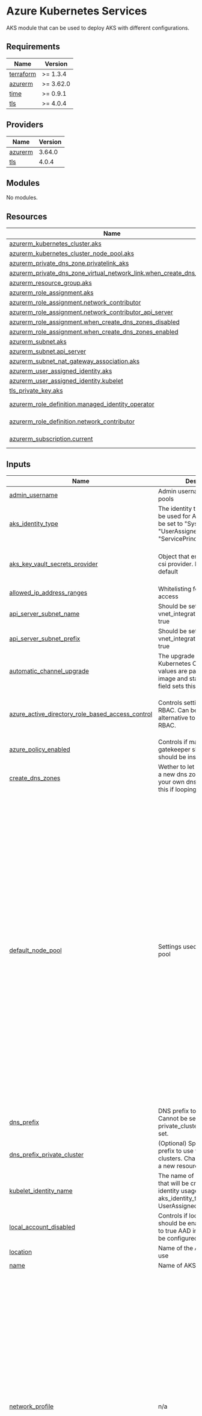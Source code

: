 # Azure Kubernetes Services

AKS module that can be used to deploy AKS with different configurations.

<!-- BEGIN_TF_DOCS -->
## Requirements

| Name | Version |
|------|---------|
| <a name="requirement_terraform"></a> [terraform](#requirement\_terraform) | >= 1.3.4 |
| <a name="requirement_azurerm"></a> [azurerm](#requirement\_azurerm) | >= 3.62.0 |
| <a name="requirement_time"></a> [time](#requirement\_time) | >= 0.9.1 |
| <a name="requirement_tls"></a> [tls](#requirement\_tls) | >= 4.0.4 |

## Providers

| Name | Version |
|------|---------|
| <a name="provider_azurerm"></a> [azurerm](#provider\_azurerm) | 3.64.0 |
| <a name="provider_tls"></a> [tls](#provider\_tls) | 4.0.4 |

## Modules

No modules.

## Resources

| Name | Type |
|------|------|
| [azurerm_kubernetes_cluster.aks](https://registry.terraform.io/providers/hashicorp/azurerm/latest/docs/resources/kubernetes_cluster) | resource |
| [azurerm_kubernetes_cluster_node_pool.aks](https://registry.terraform.io/providers/hashicorp/azurerm/latest/docs/resources/kubernetes_cluster_node_pool) | resource |
| [azurerm_private_dns_zone.privatelink_aks](https://registry.terraform.io/providers/hashicorp/azurerm/latest/docs/resources/private_dns_zone) | resource |
| [azurerm_private_dns_zone_virtual_network_link.when_create_dns_zones](https://registry.terraform.io/providers/hashicorp/azurerm/latest/docs/resources/private_dns_zone_virtual_network_link) | resource |
| [azurerm_resource_group.aks](https://registry.terraform.io/providers/hashicorp/azurerm/latest/docs/resources/resource_group) | resource |
| [azurerm_role_assignment.aks](https://registry.terraform.io/providers/hashicorp/azurerm/latest/docs/resources/role_assignment) | resource |
| [azurerm_role_assignment.network_contributor](https://registry.terraform.io/providers/hashicorp/azurerm/latest/docs/resources/role_assignment) | resource |
| [azurerm_role_assignment.network_contributor_api_server](https://registry.terraform.io/providers/hashicorp/azurerm/latest/docs/resources/role_assignment) | resource |
| [azurerm_role_assignment.when_create_dns_zones_disabled](https://registry.terraform.io/providers/hashicorp/azurerm/latest/docs/resources/role_assignment) | resource |
| [azurerm_role_assignment.when_create_dns_zones_enabled](https://registry.terraform.io/providers/hashicorp/azurerm/latest/docs/resources/role_assignment) | resource |
| [azurerm_subnet.aks](https://registry.terraform.io/providers/hashicorp/azurerm/latest/docs/resources/subnet) | resource |
| [azurerm_subnet.api_server](https://registry.terraform.io/providers/hashicorp/azurerm/latest/docs/resources/subnet) | resource |
| [azurerm_subnet_nat_gateway_association.aks](https://registry.terraform.io/providers/hashicorp/azurerm/latest/docs/resources/subnet_nat_gateway_association) | resource |
| [azurerm_user_assigned_identity.aks](https://registry.terraform.io/providers/hashicorp/azurerm/latest/docs/resources/user_assigned_identity) | resource |
| [azurerm_user_assigned_identity.kubelet](https://registry.terraform.io/providers/hashicorp/azurerm/latest/docs/resources/user_assigned_identity) | resource |
| [tls_private_key.aks](https://registry.terraform.io/providers/hashicorp/tls/latest/docs/resources/private_key) | resource |
| [azurerm_role_definition.managed_identity_operator](https://registry.terraform.io/providers/hashicorp/azurerm/latest/docs/data-sources/role_definition) | data source |
| [azurerm_role_definition.network_contributor](https://registry.terraform.io/providers/hashicorp/azurerm/latest/docs/data-sources/role_definition) | data source |
| [azurerm_subscription.current](https://registry.terraform.io/providers/hashicorp/azurerm/latest/docs/data-sources/subscription) | data source |

## Inputs

| Name | Description | Type | Default | Required |
|------|-------------|------|---------|:--------:|
| <a name="input_admin_username"></a> [admin\_username](#input\_admin\_username) | Admin username for node pools | `string` | n/a | yes |
| <a name="input_aks_identity_type"></a> [aks\_identity\_type](#input\_aks\_identity\_type) | The identity type that should be used for AKS cluster. Can be set to "SystemAssigned", "UserAssigned" or "ServicePrincipal" | `string` | n/a | yes |
| <a name="input_aks_key_vault_secrets_provider"></a> [aks\_key\_vault\_secrets\_provider](#input\_aks\_key\_vault\_secrets\_provider) | Object that enables keyvault csi provider. Disabled by default | <pre>object({<br>    secret_rotation_enabled  = optional(bool)<br>    secret_rotation_interval = optional(string)<br>  })</pre> | <pre>{<br>  "secret_rotation_enabled": false,<br>  "secret_rotation_interval": "2m"<br>}</pre> | no |
| <a name="input_allowed_ip_address_ranges"></a> [allowed\_ip\_address\_ranges](#input\_allowed\_ip\_address\_ranges) | Whitelisting for kube API access | `list(string)` | n/a | yes |
| <a name="input_api_server_subnet_name"></a> [api\_server\_subnet\_name](#input\_api\_server\_subnet\_name) | Should be set if vnet\_integration\_enabled is true | `string` | `""` | no |
| <a name="input_api_server_subnet_prefix"></a> [api\_server\_subnet\_prefix](#input\_api\_server\_subnet\_prefix) | Should be set if vnet\_integration\_enabled is true | `string` | `""` | no |
| <a name="input_automatic_channel_upgrade"></a> [automatic\_channel\_upgrade](#input\_automatic\_channel\_upgrade) | The upgrade channel for this Kubernetes Cluster. Possible values are patch, rapid, node-image and stable. Omitting this field sets this value to none. | `string` | `"stable"` | no |
| <a name="input_azure_active_directory_role_based_access_control"></a> [azure\_active\_directory\_role\_based\_access\_control](#input\_azure\_active\_directory\_role\_based\_access\_control) | Controls settings for Azure RBAC. Can be used as an alternative to Kubernetes RBAC. | <pre>object({<br>    managed                = bool<br>    azure_rbac_enabled     = bool<br>    admin_group_object_ids = list(string)<br>  })</pre> | `null` | no |
| <a name="input_azure_policy_enabled"></a> [azure\_policy\_enabled](#input\_azure\_policy\_enabled) | Controls if managed gatekeeper should plugin should be installed. | `bool` | `false` | no |
| <a name="input_create_dns_zones"></a> [create\_dns\_zones](#input\_create\_dns\_zones) | Wether to let terraform create a new dns zone or let bring your own dns zone. Dont use this if looping this module call. | `bool` | `false` | no |
| <a name="input_default_node_pool"></a> [default\_node\_pool](#input\_default\_node\_pool) | Settings used for default node pool | <pre>object({<br>    vm_size                       = string<br>    capacity_reservation_group_id = optional(string)<br>    custom_ca_trust_enabled       = optional(bool, false)<br>    enable_auto_scaling           = optional(bool, true)<br>    max_count                     = optional(number)<br>    min_count                     = optional(number)<br>    node_count                    = optional(string, 3)<br>    enable_host_encryption        = optional(bool, false)<br>    enable_node_public_ip         = optional(bool, false)<br>    host_group_id                 = optional(string)<br>    fips_enabled                  = optional(bool, false)<br>    max_pods                      = optional(number, 35)<br>    node_network_profile = optional(object({<br>      node_public_ip_tags = optional(map(string))<br>    }))<br>    node_labels                  = optional(map(string), {})<br>    only_critical_addons_enabled = optional(bool)<br>    os_disk_size_gb              = optional(string, 128)<br>    os_disk_type                 = optional(string)<br>    os_sku                       = optional(string, "Ubuntu")<br>    pod_subnet_id                = optional(string)<br>    proximity_placement_group_id = optional(string)<br>    scale_down_mode              = optional(string)<br>    temporary_name_for_rotation  = optional(string)<br>    type                         = optional(string)<br>    tags                         = optional(map(string))<br>    ultra_ssd_enabled            = optional(bool)<br>    upgrade_settings = optional(object({<br>      max_surge = optional(string, "")<br>    }), {})<br>    workload_runtime = optional(string)<br>    zones            = optional(list(string))<br>  })</pre> | <pre>{<br>  "vm_size": "Standard_DS2_v2"<br>}</pre> | no |
| <a name="input_dns_prefix"></a> [dns\_prefix](#input\_dns\_prefix) | DNS prefix to set to cluster. Cannot be set if private\_cluster\_dns\_prefix is set. | `string` | `null` | no |
| <a name="input_dns_prefix_private_cluster"></a> [dns\_prefix\_private\_cluster](#input\_dns\_prefix\_private\_cluster) | (Optional) Specifies the DNS prefix to use with private clusters. Changing this forces a new resource to be created. | `string` | `null` | no |
| <a name="input_kubelet_identity_name"></a> [kubelet\_identity\_name](#input\_kubelet\_identity\_name) | The name of managed identity that will be created for kubelet identity usage. Must be set if aks\_identity\_type is set to UserAssigned | `string` | `""` | no |
| <a name="input_local_account_disabled"></a> [local\_account\_disabled](#input\_local\_account\_disabled) | Controls if local account should be enabled or not. If set to true AAD integration must be configured on cluster. | `bool` | `false` | no |
| <a name="input_location"></a> [location](#input\_location) | Name of the Azure region to use | `string` | `"westeurope"` | no |
| <a name="input_name"></a> [name](#input\_name) | Name of AKS cluster | `string` | n/a | yes |
| <a name="input_network_profile"></a> [network\_profile](#input\_network\_profile) | n/a | <pre>object({<br>    network_plugin      = optional(string, "azure")<br>    network_mode        = optional(string, "transparent")<br>    outbound_type       = optional(string, "loadBalancer")<br>    network_policy      = optional(string, "calico")<br>    ebpf_data_plane     = optional(string)<br>    dns_service_ip      = string<br>    docker_bridge_cidr  = string<br>    network_plugin_mode = optional(string, "Overlay")<br>    pod_cidr            = optional(string)<br>    pod_cidrs           = optional(list(string))<br>    service_cidr        = optional(string)<br>    service_cidrs       = optional(list(string))<br>    ip_versions         = optional(list(string), ["IPv4"])<br>    load_balancer_sku   = optional(string)<br>    load_balancer_profile = optional(object({<br>      idle_timeout_in_minutes     = optional(number, 30)<br>      managed_outbound_ip_count   = optional(number, 1)<br>      managed_outbound_ipv6_count = optional(number)<br>      outbound_ip_address_ids     = optional(list(string))<br>      outbound_ip_prefix_ids      = optional(list(string))<br>      outbound_ports_allocated    = optional(string)<br>    }), {})<br>    nat_gateway_profile = optional(object({<br>      idle_timeout_in_minutes   = optional(number, 10)<br>      managed_outbound_ip_count = optional(number)<br>    }), {})<br>  })</pre> | n/a | yes |
| <a name="input_node_pools"></a> [node\_pools](#input\_node\_pools) | Settings used for additional node pools. | <pre>list(object({<br>    name                          = string<br>    vm_size                       = string<br>    capacity_reservation_group_id = optional(string)<br>    custom_ca_trust_enabled       = optional(bool, false)<br>    enable_auto_scaling           = optional(bool, true)<br>    max_count                     = optional(number, 0)<br>    min_count                     = optional(number, 0)<br>    node_count                    = optional(number, 1)<br>    enable_host_encryption        = optional(bool, false)<br>    enable_node_public_ip         = optional(bool, false)<br>    eviction_policy               = optional(string)<br>    host_group_id                 = optional(string)<br>    fips_enabled                  = optional(bool, false)<br>    max_pods                      = optional(number, 35)<br>    mode                          = optional(string, "User")<br>    node_network_profile = optional(object({<br>      node_public_ip_tags = optional(map(string))<br>    }), {})<br>    node_labels                  = optional(map(string), {})<br>    node_public_ip_prefix_id     = optional(string)<br>    node_taints                  = optional(list(string), [])<br>    os_disk_size_gb              = optional(string, 128)<br>    os_disk_type                 = optional(string)<br>    pod_subnet_id                = optional(string)<br>    os_sku                       = optional(string, "Ubuntu")<br>    os_type                      = optional(string)<br>    priority                     = optional(string)<br>    proximity_placement_group_id = optional(string)<br>    spot_max_price               = optional(string)<br>    tags                         = optional(map(string))<br>    scale_down_mode              = optional(string)<br>    ultra_ssd_enabled            = optional(bool)<br>    vnet_subnet_id               = optional(string)<br>    windows_profile = optional(object({<br>      outbound_nat_enabled = optional(bool, true)<br>    }), {})<br>    workload_runtime = optional(string)<br>    zones            = optional(list(string), [])<br>  }))</pre> | `[]` | no |
| <a name="input_node_resource_group_name"></a> [node\_resource\_group\_name](#input\_node\_resource\_group\_name) | Name of the node resource group used by AKS cluster | `string` | n/a | yes |
| <a name="input_oidc_issuer_enabled"></a> [oidc\_issuer\_enabled](#input\_oidc\_issuer\_enabled) | Controls wether the oidc issuer should be enabled on the cluster. | `bool` | `false` | no |
| <a name="input_private_cluster_enabled"></a> [private\_cluster\_enabled](#input\_private\_cluster\_enabled) | Controls if the cluster should use a private endpoint for its API server. | `bool` | `false` | no |
| <a name="input_private_cluster_public_fqdn_enabled"></a> [private\_cluster\_public\_fqdn\_enabled](#input\_private\_cluster\_public\_fqdn\_enabled) | (Optional) Specifies whether a Public FQDN for this Private Cluster should be added. Defaults to false | `bool` | `false` | no |
| <a name="input_private_dns_zone_id"></a> [private\_dns\_zone\_id](#input\_private\_dns\_zone\_id) | Private dns zone ID to use for private cluster. Should only be set if `private_cluster_enabled` is true but `create_dns_zones` is false | `string` | `null` | no |
| <a name="input_resource_group_name"></a> [resource\_group\_name](#input\_resource\_group\_name) | Resource group to use for module deployment. | `string` | n/a | yes |
| <a name="input_sku_tier"></a> [sku\_tier](#input\_sku\_tier) | Azure Kubernetes cluster tier | `string` | `"Free"` | no |
| <a name="input_subnet_address_prefix"></a> [subnet\_address\_prefix](#input\_subnet\_address\_prefix) | Address prefix for the subnet creared by this module | `string` | `null` | no |
| <a name="input_subnet_name"></a> [subnet\_name](#input\_subnet\_name) | Name of the subnet created by this module. | `string` | `null` | no |
| <a name="input_tags"></a> [tags](#input\_tags) | A map of tags which will be added to the resource group and its resources. | `map(string)` | `{}` | no |
| <a name="input_user_managed_nat_gateway_resource_id"></a> [user\_managed\_nat\_gateway\_resource\_id](#input\_user\_managed\_nat\_gateway\_resource\_id) | Must be set if network\_profile.outbound\_type is set to userAssignedNATGateway. Is used to associate new AKS subnets with a pre-exsiting NAT gateway. | `string` | `null` | no |
| <a name="input_virtual_network_id"></a> [virtual\_network\_id](#input\_virtual\_network\_id) | ID of the virtual network used for the cluster | `string` | `null` | no |
| <a name="input_vnet_integration_enabled"></a> [vnet\_integration\_enabled](#input\_vnet\_integration\_enabled) | (Optional) Should API Server VNet Integration be enabled? | `bool` | `false` | no |
| <a name="input_workload_identity_enabled"></a> [workload\_identity\_enabled](#input\_workload\_identity\_enabled) | Wether workload identity should be enabled or not | `bool` | `false` | no |

## Outputs

| Name | Description |
|------|-------------|
| <a name="output_aks_user_assigned_identity_client_id"></a> [aks\_user\_assigned\_identity\_client\_id](#output\_aks\_user\_assigned\_identity\_client\_id) | n/a |
| <a name="output_aks_user_assigned_identity_id"></a> [aks\_user\_assigned\_identity\_id](#output\_aks\_user\_assigned\_identity\_id) | n/a |
| <a name="output_aks_user_assigned_identity_principal_id"></a> [aks\_user\_assigned\_identity\_principal\_id](#output\_aks\_user\_assigned\_identity\_principal\_id) | n/a |
| <a name="output_cluster_name"></a> [cluster\_name](#output\_cluster\_name) | n/a |
| <a name="output_kubelet_user_assigned_identity_client_id"></a> [kubelet\_user\_assigned\_identity\_client\_id](#output\_kubelet\_user\_assigned\_identity\_client\_id) | n/a |
| <a name="output_kubelet_user_assigned_identity_id"></a> [kubelet\_user\_assigned\_identity\_id](#output\_kubelet\_user\_assigned\_identity\_id) | n/a |
| <a name="output_kubelet_user_assigned_identity_principal_id"></a> [kubelet\_user\_assigned\_identity\_principal\_id](#output\_kubelet\_user\_assigned\_identity\_principal\_id) | n/a |
| <a name="output_oidc_issuer_url"></a> [oidc\_issuer\_url](#output\_oidc\_issuer\_url) | n/a |
| <a name="output_public_key"></a> [public\_key](#output\_public\_key) | n/a |
| <a name="output_resource_group_id"></a> [resource\_group\_id](#output\_resource\_group\_id) | n/a |
| <a name="output_resource_group_name"></a> [resource\_group\_name](#output\_resource\_group\_name) | n/a |
| <a name="output_subnet_id"></a> [subnet\_id](#output\_subnet\_id) | n/a |
<!-- END_TF_DOCS -->
